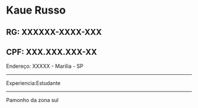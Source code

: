 # Kaue Russo
  
RG: XXXXXX-XXXX-XXX
---
CPF: XXX.XXX.XXX-XX
---

Endereço: XXXXX - Marília - SP

---


Experiencia:Estudante

---

Pamonho da zona sul
